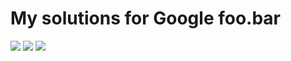 # My solutions for Google foo.bar

![](http://i.imgur.com/AEsNd0H.png)
![](http://i.imgur.com/0YlYanm.jpg)
![](http://i.imgur.com/G9HpKt9.jpg)
